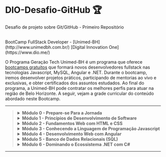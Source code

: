 # DIO-Desafio-GitHub 🏆
Desafio de projeto sobre Git/GitHub - Primeiro Repositório

<br>
BootCamp FullStack Developer - [Unimed-BH](http://www.unimedbh.com.br/) [Digital Innovation One](https://www.dio.me/)
</br>

O Programa Geração Tech Unimed-BH é um programa que oferece [bootcamps gratuitos](https://web.dio.me/track/geracao-tech-unimed-bh-fullstack)
que formará novos desenvolvedores fullstack nas tecnologias Javascript, MySQL, Angular e .NET. 
Durante o bootcamp, iremos desenvolver projetos práticos, participando de mentorias ao vivo e exclusivas, 
e obter certificados dos assuntos estudados. Ao final do programa, a Unimed-BH pode contratar os melhores perfis para atuar 
na região de Belo Horizonte. A seguir, vejam a grade curricular do conteúdo abordado neste Bootcamp.
<br>

----

<blockquote>
<details>
  <summary><strong>Módulo 0 - Prepare-se Para a Jornada</strong></summary><br />
  
  - [x] Conheça a DIO
  - [x] Seja Protagonista nesse Bootcamp
  - [x] Boas-vindas: Geração Tech Unimed BH
  - [x] Aula Inaugural - Webinar
 
    <br />
</details>
<details>
  <summary><strong>Módulo 1 - Princípios de Desenvolvimento de Software</strong></summary><br />

  - [x] Introdução à Programação e Pensamento Computacional
  - [x] Introdução ao Git e GitHub
  - [x] <b>Desafio</b> : Criando o Repositório para compartilhar Seu Progresso
  <br />
  Nessa etapa estamos criando esse repositório como desafio para testarmos nossos conhecimentos.<br />
  <br />
    
 </details>
 <details>
  <summary><strong>Módulo 2 - Fundamentos Web com HTML e CSS</strong></summary><br />

  - [ ] Primeiros Passos para Desenvolvimento Web
  - [ ] Introdução a criação de websites com HTML5 e CSS3
  - [ ] Posicionando elementos com Flexbox e CSS
  - [ ] <b>Desafio</b> : Recriando a página inicial do Instagram

    <br />
 </details>
 <details>
  <summary><strong>Módulo 3 - Conhecendo a Linguagem de Programação Javascript</strong></summary><br />

  - [ ] Introdução ao Javascript
  - [ ] Sintaxe e Operadores
  - [ ] Sintaxe básica em Javascript
  - [ ] Variáveis e Tipos
  - [ ] Trabalhando com Módulos em Javascript
  - [ ] Funções
  - [ ] Introdução ao Typescript: Explorando Classes, Tipos e Interfaces
  - [ ] <b>Desafio de Código</b> : Desafios Iniciais - Javascript
  - [ ] <b>Desafio de Projeto</b> : Introdução Prática ao Typescript
  
    <br />
  </details>
  <details>
  <summary><strong>Módulo 4 - Desenvolvimento Web com Angular</strong></summary><br />
 
  - [ ] Introdução ao Angular 8
  - [ ] Trabalhando com Single Page Applications com Angular 
  - [ ] A arquitetura de componentes e a gestão de complexidade no front-end
  - [ ] Instalando e Preparando o Ambiente com Angular
  - [ ] Explorando Diretivas com Angular
  - [ ] Implementando Serviços e Injeção de Dependencias com Angular
  - [ ] Introdução a Serviços Assíncronos no Angular
  - [ ] O poder do Data Binding no Angular
  - [ ] Trabalhando com Componentes em Angular
  - [ ] Criação de Pipes com Angular
  - [ ] <b>Desafio de Código</b> : Desafios Intermediários - Javascript
  - [ ] <b>Desafio de Projeto</b> : Como criar um front-end de um e-commerce utilizando Angular

    <br />
  </details>
  <details>
  <summary><strong>Módulo 5 - Banco de Dados Relacionais (SQL)</strong></summary><br />

  - [ ] MySQL - Trabalhando as suas primeiras tabelas
  - [ ] MySQL - Explorando relacionamentos com o Workbench
  - [ ] MySQL - Consultas com função Join
 
    <br />
  </details>
   <details>
  <summary><strong>Módulo 6 - Dominando o Ecossistema .NET com C#</strong></summary><br />

  - [ ] Introdução ao Ecossistema .NET e Documentação
  - [ ] Criando o ambiente de desenvolvimento
  - [ ] Primeiros passos com .NET
  - [ ] Fundamentos de Coleções e LINQ com .NET
  - [ ] Tratamento de Erro em C# com Exceptions 
  - [ ] Trabalhando com Arquivos e Streams em C#
  - [ ] Programando com Orientação a Objeto com C# (POO)
  - [ ] Construtores, Propriedades, Delegates e Eventos em .NET
  - [ ] Introdução a Clean Code e SOLID com .NET e C#
  - [ ] <b>Desafio de Projeto</b> : Abstraindo um jogo de RPG usando Orientação a Objetos com C#
  - [ ] Conhecendo os Protocolos de Comunicação da Internet
  - [ ] Desenvolvimento de aplicações com .NET
  - [ ] Configuração da arquitetura back-end com .NET Core
  - [ ] <b>Desafio de Projeto</b> : Criando um APP simples de cadastro de séries em .NET
  - [ ] <b>Desafio de Código</b> : Desafios Iniciais - C#

    <br />
  </details>
  </blockquote>
  
  ----
